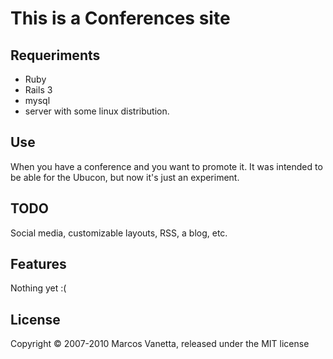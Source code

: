 # This is a Conferences site

## Requeriments
* Ruby
* Rails 3
* mysql
* server with some linux distribution.

## Use
When you have a conference and you want to promote it. It was intended to be able for the Ubucon, but now it's just an experiment.

## TODO
Social media, customizable layouts, RSS, a blog, etc.

## Features
Nothing yet :(

## License
Copyright © 2007-2010 Marcos Vanetta, released under the MIT license

